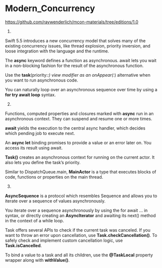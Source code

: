 # Modern_Concurrency

https://github.com/raywenderlich/mcon-materials/tree/editions/1.0

1.
Swift 5.5 introduces a new concurrency model that solves many of the existing concurrency issues, like thread explosion, priority inversion, and loose integration with the language and the runtime.

The **async** keyword defines a function as asynchronous. await lets you wait in a non-blocking fashion for the result of the asynchronous function.

Use the **task**(priority:_:) view modifier as an onAppear(_:) alternative when you want to run asynchronous code.

You can naturally loop over an asynchronous sequence over time by using a **for try await loop** syntax.


2.
Functions, computed properties and closures marked with **async** run in an asynchronous context. They can suspend and resume one or more times.

**await** yields the execution to the central async handler, which decides which pending job to execute next.

An **async let** binding promises to provide a value or an error later on. You access its result using await.

**Task()** creates an asynchronous context for running on the current actor. It also lets you define the task’s priority.

Similar to DispatchQueue.main, **MainActor** is a type that executes blocks of code, functions or properties on the main thread.

3.
**AsyncSequence** is a protocol which resembles Sequence and allows you to iterate over a sequence of values asynchronously.

You iterate over a sequence asynchronously by using the for await ... in syntax, or directly creating an **AsyncIterator** and awaiting its next() method in the context of a while loop.

Task offers several APIs to check if the current task was canceled. If you want to throw an error upon cancellation, use **Task.checkCancellation()**. To safely check and implement custom cancellation logic, use **Task.isCancelled**.

To bind a value to a task and all its children, use the **@TaskLocal** property wrapper along with **withValue()**.
